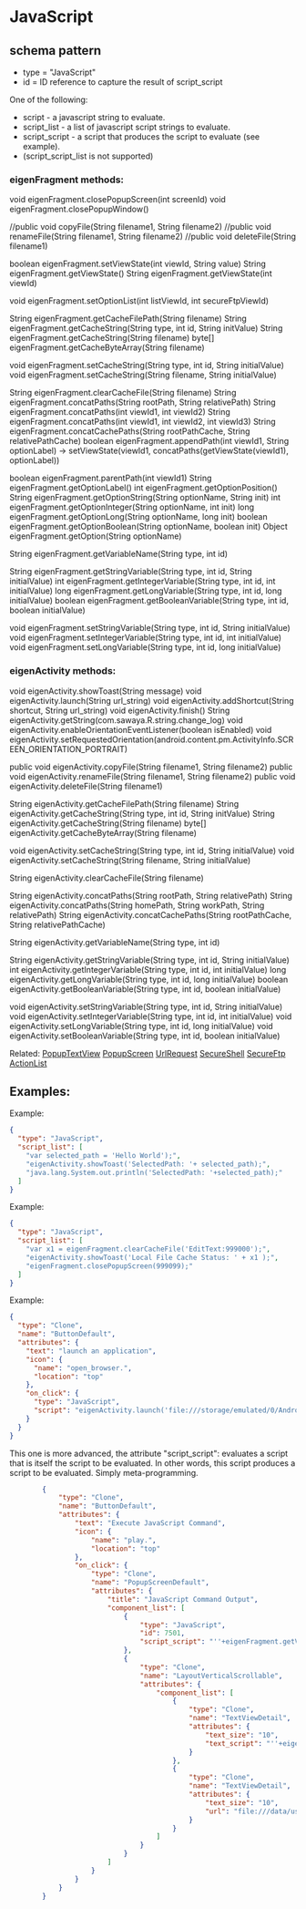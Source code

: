 # JavaScript
## schema pattern

 * type = "JavaScript"
 * id = ID reference to capture the result of script_script

One of the following:
 * script - a javascript string to evaluate.
 * script_list - a list of javascript script strings to evaluate.
 * script_script - a script that produces the script to evaluate (see example).
 * (script_script_list is not supported)

### eigenFragment methods:
void eigenFragment.closePopupScreen(int screenId)
void eigenFragment.closePopupWindow()

//public void copyFile(String filename1, String filename2)
//public void renameFile(String filename1, String filename2)
//public void deleteFile(String filename1)

boolean eigenFragment.setViewState(int viewId, String value)
String eigenFragment.getViewState()
String eigenFragment.getViewState(int viewId)

void eigenFragment.setOptionList(int listViewId, int secureFtpViewId)

String eigenFragment.getCacheFilePath(String filename)
String eigenFragment.getCacheString(String type, int id, String initValue)
String eigenFragment.getCacheString(String filename)
byte[] eigenFragment.getCacheByteArray(String filename)

void eigenFragment.setCacheString(String type, int id, String initialValue)
void eigenFragment.setCacheString(String filename, String initialValue)

String eigenFragment.clearCacheFile(String filename)
String eigenFragment.concatPaths(String rootPath, String relativePath)
String eigenFragment.concatPaths(int viewId1, int viewId2)
String eigenFragment.concatPaths(int viewId1, int viewId2, int viewId3)
String eigenFragment.concatCachePaths(String rootPathCache, String relativePathCache)
boolean eigenFragment.appendPath(int viewId1, String optionLabel)
-> setViewState(viewId1, concatPaths(getViewState(viewId1), optionLabel))

boolean eigenFragment.parentPath(int viewId1)
String eigenFragment.getOptionLabel()
int eigenFragment.getOptionPosition()
String eigenFragment.getOptionString(String optionName, String init)
int eigenFragment.getOptionInteger(String optionName, int init)
long eigenFragment.getOptionLong(String optionName, long init)
boolean eigenFragment.getOptionBoolean(String optionName, boolean init)
Object eigenFragment.getOption(String optionName)

String eigenFragment.getVariableName(String type, int id)

String eigenFragment.getStringVariable(String type, int id, String initialValue)
int eigenFragment.getIntegerVariable(String type, int id, int initialValue)
long eigenFragment.getLongVariable(String type, int id, long initialValue)
boolean eigenFragment.getBooleanVariable(String type, int id, boolean initialValue)

void eigenFragment.setStringVariable(String type, int id, String initialValue)
void eigenFragment.setIntegerVariable(String type, int id, int initialValue)
void eigenFragment.setLongVariable(String type, int id, long initialValue)

### eigenActivity methods:
void eigenActivity.showToast(String message)
void eigenActivity.launch(String url_string)
void eigenActivity.addShortcut(String shortcut, String url_string)
void eigenActivity.finish()
String eigenActivity.getString(com.sawaya.R.string.change_log)
void eigenActivity.enableOrientationEventListener(boolean isEnabled)
void eigenActivity.setRequestedOrientation(android.content.pm.ActivityInfo.SCREEN_ORIENTATION_PORTRAIT)


public void eigenActivity.copyFile(String filename1, String filename2)
public void eigenActivity.renameFile(String filename1, String filename2)
public void eigenActivity.deleteFile(String filename1)

String eigenActivity.getCacheFilePath(String filename)
String eigenActivity.getCacheString(String type, int id, String initValue)
String eigenActivity.getCacheString(String filename)
byte[] eigenActivity.getCacheByteArray(String filename)

void eigenActivity.setCacheString(String type, int id, String initialValue)
void eigenActivity.setCacheString(String filename, String initialValue)

String eigenActivity.clearCacheFile(String filename)

String eigenActivity.concatPaths(String rootPath, String relativePath)
String eigenActivity.concatPaths(String homePath, String workPath, String relativePath)
String eigenActivity.concatCachePaths(String rootPathCache, String relativePathCache)

String eigenActivity.getVariableName(String type, int id)

String eigenActivity.getStringVariable(String type, int id, String initialValue)
int eigenActivity.getIntegerVariable(String type, int id, int initialValue)
long eigenActivity.getLongVariable(String type, int id, long initialValue)
boolean eigenActivity.getBooleanVariable(String type, int id, boolean initialValue)

void eigenActivity.setStringVariable(String type, int id, String initialValue)
void eigenActivity.setIntegerVariable(String type, int id, int initialValue)
void eigenActivity.setLongVariable(String type, int id, long initialValue)
void eigenActivity.setBooleanVariable(String type, int id, boolean initialValue)




        
Related:
[PopupTextView](PopupTextView.md) 
[PopupScreen](PopupScreen.md) 
[UrlRequest](UrlRequest.md) 
[SecureShell](SecureShell.md) 
[SecureFtp](SecureFtp.md) 
[ActionList](ActionList.md) 


## Examples:        
Example:
```json
{
  "type": "JavaScript",
  "script_list": [
    "var selected_path = 'Hello World');",
    "eigenActivity.showToast('SelectedPath: '+ selected_path);",
    "java.lang.System.out.println('SelectedPath: '+selected_path);"
  ]
}
```

Example:
```json
{
  "type": "JavaScript",
  "script_list": [
    "var x1 = eigenFragment.clearCacheFile('EditText:999000');",
    "eigenActivity.showToast('Local File Cache Status: ' + x1 );",
    "eigenFragment.closePopupScreen(999099);"
  ]
}
```

Example:
```json
{
  "type": "Clone",
  "name": "ButtonDefault",
  "attributes": {
    "text": "launch an application",
    "icon": {
      "name": "open_browser.",
      "location": "top"
    },
    "on_click": {
      "type": "JavaScript",
      "script": "eigenActivity.launch('file:///storage/emulated/0/Android/data/com.sawaya.eigenframe/files/app.json')"
    }
  }
}
```

This one is more advanced, the attribute "script_script": evaluates a script that is itself the script to be evaluated.
In other words, this script produces a script to be evaluated.  Simply meta-programming.
```json
		{
			"type": "Clone",
			"name": "ButtonDefault",
			"attributes": {
				"text": "Execute JavaScript Command",
				"icon": {
					"name": "play.",
					"location": "top"
				},
				"on_click": {
					"type": "Clone",
					"name": "PopupScreenDefault",
					"attributes": {
						"title": "JavaScript Command Output",
						"component_list": [
							{
								"type": "JavaScript",
								"id": 7501,
								"script_script": "''+eigenFragment.getViewState(7500)"
							},
							{
								"type": "Clone",
								"name": "LayoutVerticalScrollable",
								"attributes": {
									"component_list": [
										{
											"type": "Clone",
											"name": "TextViewDetail",
											"attributes": {
												"text_size": "10",
												"text_script": "''+eigenFragment.getViewState(7500)"
											}
										},
										{
											"type": "Clone",
											"name": "TextViewDetail",
											"attributes": {
												"text_size": "10",
												"url": "file:///data/user/0/com.sawaya.eigenframe/files/JavaScript:7501"
											}
										}
									]
								}
							}
						]
					}
				}
			}
		}
```


